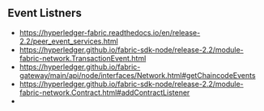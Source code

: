 
## Event Listners
- https://hyperledger-fabric.readthedocs.io/en/release-2.2/peer_event_services.html
- https://hyperledger.github.io/fabric-sdk-node/release-2.2/module-fabric-network.TransactionEvent.html
- https://hyperledger.github.io/fabric-gateway/main/api/node/interfaces/Network.html#getChaincodeEvents
- https://hyperledger.github.io/fabric-sdk-node/release-2.2/module-fabric-network.Contract.html#addContractListener
- 

